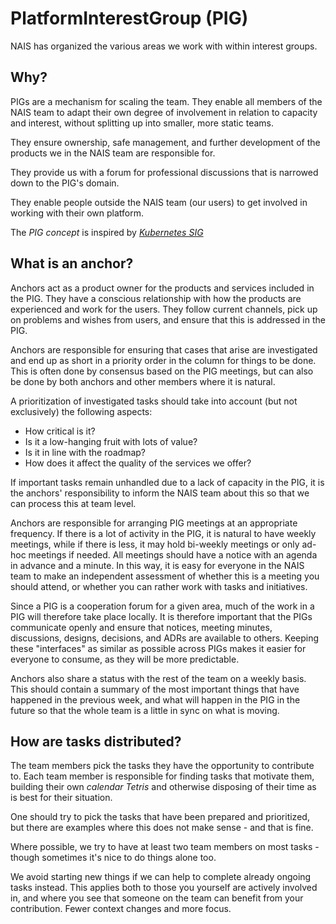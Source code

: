 # PlatformInterestGroup (PIG)

NAIS has organized the various areas we work with within interest groups.

## Why?

PIGs are a mechanism for scaling the team.
They enable all members of the NAIS team to adapt their own degree of involvement in relation to capacity and interest, without splitting up into smaller, more static teams.

They ensure ownership, safe management, and further development of the products we in the NAIS team are responsible for.

They provide us with a forum for professional discussions that is narrowed down to the PIG's domain.

They enable people outside the NAIS team (our users) to get involved in working with their own platform.

The _PIG concept_ is inspired by _[Kubernetes SIG](https://github.com/kubernetes/community)_

## What is an anchor?

Anchors act as a product owner for the products and services included in the PIG.
They have a conscious relationship with how the products are experienced and work for the users.
They follow current channels, pick up on problems and wishes from users, and ensure that this is addressed in the PIG.

Anchors are responsible for ensuring that cases that arise are investigated and end up as short in a priority order in the column for things to be done.
This is often done by consensus based on the PIG meetings, but can also be done by both anchors and other members where it is natural.

A prioritization of investigated tasks should take into account (but not exclusively) the following aspects:
- How critical is it?
- Is it a low-hanging fruit with lots of value?
- Is it in line with the roadmap?
- How does it affect the quality of the services we offer?

If important tasks remain unhandled due to a lack of capacity in the PIG, it is the anchors' responsibility to inform the NAIS team about this so that we can process this at team level.

Anchors are responsible for arranging PIG meetings at an appropriate frequency.
If there is a lot of activity in the PIG, it is natural to have weekly meetings, while if there is less, it may hold bi-weekly meetings or only ad-hoc meetings if needed.
All meetings should have a notice with an agenda in advance and a minute.
In this way, it is easy for everyone in the NAIS team to make an independent assessment of whether this is a meeting you should attend, or whether you can rather work with tasks and initiatives.

Since a PIG is a cooperation forum for a given area, much of the work in a PIG will therefore take place locally.
It is therefore important that the PIGs communicate openly and ensure that notices, meeting minutes, discussions, designs, decisions, and ADRs are available to others.
Keeping these "interfaces" as similar as possible across PIGs makes it easier for everyone to consume, as they will be more predictable.

Anchors also share a status with the rest of the team on a weekly basis.
This should contain a summary of the most important things that have happened in the previous week, and what will happen in the PIG in the future so that the whole team is a little in sync on what is moving.

## How are tasks distributed?

The team members pick the tasks they have the opportunity to contribute to.
Each team member is responsible for finding tasks that motivate them, building their own _calendar Tetris_ and otherwise disposing of their time as is best for their situation.

One should try to pick the tasks that have been prepared and prioritized, but there are examples where this does not make sense - and that is fine.

Where possible, we try to have at least two team members on most tasks - though sometimes it's nice to do things alone too.

We avoid starting new things if we can help to complete already ongoing tasks instead.
This applies both to those you yourself are actively involved in, and where you see that someone on the team can benefit from your contribution.
Fewer context changes and more focus.